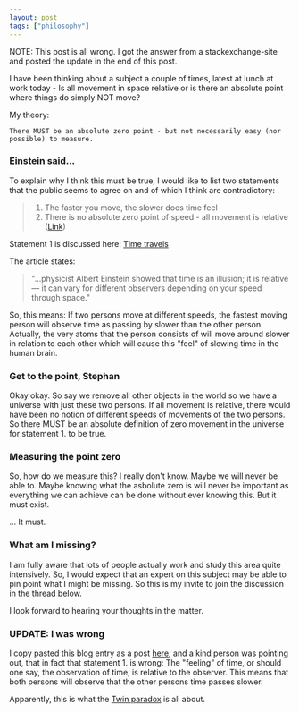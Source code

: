 ```yaml
---
layout: post
tags: ["philosophy"]
---
```


NOTE: This post is all wrong. I got the answer from a stackexchange-site and posted the update in the end of this post.

I have been thinking about a subject a couple of times, latest at lunch at work today - Is all movement in space relative or is there an absolute point where things do simply NOT move?

My theory:

```
There MUST be an absolute zero point - but not necessarily easy (nor possible) to measure.
```

### Einstein said...

To explain why I think this must be true, I would like to list two statements that the public seems to agree on and of which I think are contradictory:

> 1. The faster you move, the slower does time feel
> 2. There is no absolute zero point of speed - all movement is relative ([Link](https://www.forbes.com/sites/jillianscudder/2016/04/16/astroquizzical-zero-point-speeds/#36fb68382a3c))

Statement 1 is discussed here: [Time travels](https://www.space.com/21675-time-travel.html#:~:text=Einstein's%20theory%20of%20special%20relativity,relativity%2C%20gravity%20can%20bend%20time.)

The article states:

> "...physicist Albert Einstein showed that time is an illusion; it is relative — it can vary for different observers depending on your speed through space."

So, this means: If two persons move at different speeds, the fastest moving person will observe time as passing by slower than the other person. Actually, the very atoms that the person consists of will move around slower in relation to each other which will cause this "feel" of slowing time in the human brain.

### Get to the point, Stephan

Okay okay. So say we remove all other objects in the world so we have a universe with just these two persons. If all movement is relative, there would have been no notion of different speeds of movements of the two persons. So there MUST be an absolute definition of zero movement in the universe for statement 1. to be true.

### Measuring the point zero

So, how do we measure this? I really don't know. Maybe we will never be able to. Maybe knowing what the asbolute zero is will never be important as everything we can achieve can be done without ever knowing this. But it must exist.

... It must.

### What am I missing?

I am fully aware that lots of people actually work and study this area quite intensively. So, I would expect that an expert on this subject may be able to pin point what I might be missing. So this is my invite to join the discussion in the thread below.

I look forward to hearing your thoughts in the matter.

### UPDATE: I was wrong

I copy pasted this blog entry as a post [here](https://astronomy.stackexchange.com/questions/36432/absolute-zero-speed-in-space), and a kind person was pointing out, that in fact that statement 1. is wrong: The "feeling" of time, or should one say, the observation of time, is relative to the observer. This means that both persons will observe that the other persons time passes slower.

Apparently, this is what the [Twin paradox](https://en.wikipedia.org/wiki/Twin_paradox#:~:text=In%20physics%2C%20the%20twin%20paradox,on%20Earth%20has%20aged%20more.) is all about.
